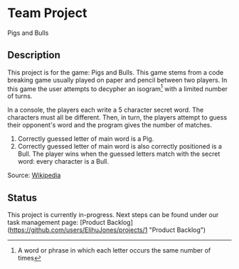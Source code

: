 # Team Project
Pigs and Bulls

Description
-----------
This project is for the game: Pigs and Bulls. This game stems from a code breaking game usually played on paper and pencil between two players. In this game the user attempts to decypher an isogram[^1] with a limited number of turns.

In a console, the players each write a 5 character secret word. The characters must all be different. Then, in turn, the players attempt to guess their opponent's word and the program gives the number of matches.
1. Correctly guessed letter of main word is a Pig.
2. Correctly guessed letter of main word is also correctly positioned is a Bull.
The player wins when the guessed letters match with the secret word: every character is a Bull.

Source: [Wikipedia](https://en.wikipedia.org/wiki/Bulls_and_Cows)

Status
------
This project is currently in-progress. Next steps can be found under our task management page: [Product Backlog] (https://github.com/users/ElihuJones/projects/1 "Product Backlog")

[^1]: A word or phrase in which each letter occurs the same number of times
